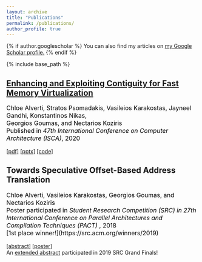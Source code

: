 ```yaml
---
layout: archive
title: "Publications"
permalink: /publications/
author_profile: true
---
```


{% if author.googlescholar %}
  You can also find my articles on <u><a href="{{author.googlescholar}}">my Google Scholar profile</a>.</u>
{% endif %}

{% include base_path %}

## [Enhancing and Exploiting Contiguity for Fast Memory Virtualization](/publications/isca2020-contiguity)

<p style="color:black;font-size:16px;"> Chloe Alverti, Stratos Psomadakis, Vasileios Karakostas, Jayneel Gandhi, 
Konstantinos Nikas,<br/>Georgios Goumas, and Nectarios Koziris
<br/>Published in <i>47th International Conference on Computer Architecture (ISCA)</i>, 2020 </p>

[[pdf]](https://cslab.ece.ntua.gr/~xalverti/papers/isca20_enhancing_and_exploiting_contiguity.pdf) [[pptx]](https://cslab.ece.ntua.gr/~xalverti/papers/isca20_enhancing_and_exploiting_contiguity.pptx) [[code]](www.github.com/cslab-ntua/contiguity-isca2020.git) 

## Towards Speculative Offset-Based Address Translation

<p style="color:black;font-size:16px;"> Chloe Alverti, Vasileios Karakostas, Georgios Goumas, and Nectarios Koziris
<br/>Poster participated in <i> Student Research Competition (SRC) in 27th International Conference on Parallel Architectures and Compilation Techniques (PACT) </i>, 2018<br/>[1st place winner!](https://src.acm.org/winners/2019)</p>

[[abstract]](https://cslab.ece.ntua.gr/~xalverti/papers/PACT_2018.pdf) [[poster]](https://cslab.ece.ntua.gr/~xalverti/papers/PACT2018_Poster.pdf)
<br/>
An [extended abstract](https://cslab.ece.ntua.gr/~xalverti/papers/SRC.pdf) participated in 2019 SRC Grand Finals!
